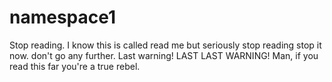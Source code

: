# namespace1
Stop reading.
I know this is called read me but seriously stop reading
stop it now.
don't go any further.
Last warning!
LAST LAST WARNING!
Man, if you read this far you're a true rebel.
